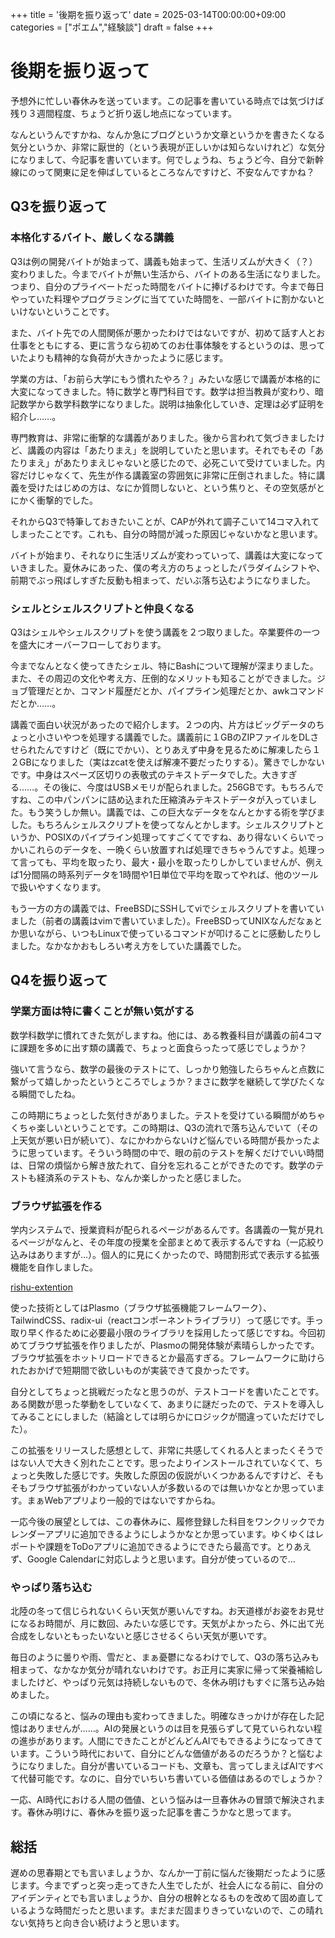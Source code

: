 +++
title = '後期を振り返って'
date = 2025-03-14T00:00:00+09:00
categories = ["ポエム","経験談"]
draft = false
+++
# 後期を振り返って

予想外に忙しい春休みを送っています。この記事を書いている時点では気づけば残り３週間程度、ちょうど折り返し地点になっています。

なんというんですかね、なんか急にブログというか文章というかを書きたくなる気分というか、非常に厭世的（という表現が正しいかは知らないけれど）な気分になりまして、今記事を書いています。何でしょうね、ちょうど今、自分で新幹線にのって関東に足を伸ばしているところなんですけど、不安なんですかね？

## Q3を振り返って

### 本格化するバイト、厳しくなる講義

Q3は例の開発バイトが始まって、講義も始まって、生活リズムが大きく（？）変わりました。今までバイトが無い生活から、バイトのある生活になりました。つまり、自分のプライベートだった時間をバイトに捧げるわけです。今まで毎日やっていた料理やプログラミングに当てていた時間を、一部バイトに割かないといけないということです。

また、バイト先での人間関係が悪かったわけではないですが、初めて話す人とお仕事をともにする、更に言うなら初めてのお仕事体験をするというのは、思っていたよりも精神的な負荷が大きかったように感じます。

学業の方は、「お前ら大学にもう慣れたやろ？」みたいな感じで講義が本格的に大変になってきました。特に数学と専門科目です。数学は担当教員が変わり、暗記数学から数学科数学になりました。説明は抽象化していき、定理は必ず証明を紹介し……。

専門教育は、非常に衝撃的な講義がありました。後から言われて気づきましたけど、講義の内容は「あたりまえ」を説明していたと思います。それでもその「あたりまえ」があたりまえじゃないと感じたので、必死こいて受けていました。内容だけじゃなくて、先生が作る講義室の雰囲気に非常に圧倒されました。特に講義を受けたはじめの方は、なにか質問しないと、という焦りと、その空気感がとにかく衝撃的でした。

それからQ3で特筆しておきたいことが、CAPが外れて調子こいて14コマ入れてしまったことです。これも、自分の時間が減った原因じゃないかなと思います。

バイトが始まり、それなりに生活リズムが変わっていって、講義は大変になっていきました。夏休みにあった、僕の考え方のちょっとしたパラダイムシフトや、前期でぶっ飛ばしすぎた反動も相まって、だいぶ落ち込むようになりました。

### シェルとシェルスクリプトと仲良くなる

Q3はシェルやシェルスクリプトを使う講義を２つ取りました。卒業要件の一つを盛大にオーバーフローしております。

今までなんとなく使ってきたシェル、特にBashについて理解が深まりました。また、その周辺の文化や考え方、圧倒的なメリットも知ることができました。ジョブ管理だとか、コマンド履歴だとか、パイプライン処理だとか、awkコマンドだとか……。

講義で面白い状況があったので紹介します。２つの内、片方はビッグデータのちょっと小さいやつを処理する講義でした。講義前に１GBのZIPファイルをDLさせられたんですけど（既にでかい）、とりあえず中身を見るために解凍したら１２GBになりました（実はzcatを使えば解凍不要だったりする）。驚きでしかないです。中身はスペーズ区切りの表敬式のテキストデータでした。大きすぎる……。その後に、今度はUSBメモリが配られました。256GBです。もちろんですね、この中パンパンに詰め込まれた圧縮済みテキストデータが入っていました。もう笑うしか無い。講義では、この巨大なデータをなんとかする術を学びました。もちろんシェルスクリプトを使ってなんとかします。シェルスクリプトというか、POSIXのパイプライン処理ってすごくてですね、あり得ないくらいでっかいこれらのデータを、一晩くらい放置すれば処理できちゃうんですよ。処理って言っても、平均を取ったり、最大・最小を取ったりしかしていませんが、例えば1分間隔の時系列データを1時間や1日単位で平均を取ってやれば、他のツールで扱いやすくなります。

もう一方の方の講義では、FreeBSDにSSHしてviでシェルスクリプトを書いていました（前者の講義はvimで書いていました）。FreeBSDってUNIXなんだなぁとか思いながら、いつもLinuxで使っているコマンドが叩けることに感動したりしました。なかなかおもしろい考え方をしていた講義でした。

## Q4を振り返って

### 学業方面は特に書くことが無い気がする

数学科数学に慣れてきた気がしますね。他には、ある教養科目が講義の前4コマに課題を多めに出す類の講義で、ちょっと面食らったって感じでしょうか？

強いて言うなら、数学の最後のテストにて、しっかり勉強したらちゃんと点数に繋がって嬉しかったというところでしょうか？まさに数学を継続して学びたくなる瞬間でしたね。

この時期にちょっとした気付きがありました。テストを受けている瞬間がめちゃくちゃ楽しいということです。この時期は、Q3の流れで落ち込んでいて（その上天気が悪い日が続いて）、なにかわからないけど悩んでいる時間が長かったように思っています。そういう時間の中で、眼の前のテストを解くだけでいい時間は、日常の煩悩から解き放たれて、自分を忘れることができたのです。数学のテストも経済系のテストも、なんか楽しかったと感じました。

### ブラウザ拡張を作る

学内システムで、授業資料が配られるページがあるんです。各講義の一覧が見れるページがなんと、その年度の授業を全部まとめて表示するんですね（一応絞り込みはありますが…）。個人的に見にくかったので、時間割形式で表示する拡張機能を自作しました。

[rishu-extention](https://github.com/ToYama170402/rishu-extension)

使った技術としてはPlasmo（ブラウザ拡張機能フレームワーク）、TailwindCSS、radix-ui（reactコンポーネントライブラリ）って感じです。手っ取り早く作るために必要最小限のライブラリを採用したって感じですね。今回初めてブラウザ拡張を作りましたが、Plasmoの開発体験が素晴らしかったです。ブラウザ拡張をホットリロードできるとか最高すぎる。フレームワークに助けられたおかげで短期間で欲しいものが実装できて良かったです。

自分としてちょっと挑戦だったなと思うのが、テストコードを書いたことです。ある関数が思った挙動をしていなくて、あまりに謎だったので、テストを導入してみることにしました（結論としては明らかにロジックが間違っていただけでした）。

この拡張をリリースした感想として、非常に共感してくれる人とまったくそうではない人で大きく別れたことです。思ったよりインストールされていなくて、ちょっと失敗した感じです。失敗した原因の仮説がいくつかあるんですけど、そもそもブラウザ拡張がわかっていない人が多数いるのでは無いかなとか思っています。まぁWebアプリより一般的ではないですからね。

一応今後の展望としては、この春休みに、履修登録した科目をワンクリックでカレンダーアプリに追加できるようにしようかなとか思っています。ゆくゆくはレポートや課題をToDoアプリに追加できるようにできたら最高です。とりあえず、Google Calendarに対応しようと思います。自分が使っているので…

### やっぱり落ち込む

北陸の冬って信じられないくらい天気が悪いんですね。お天道様がお姿をお見せになるお時間が、月に数回、みたいな感じです。天気がよかったら、外に出て光合成をしないともったいないと感じさせるくらい天気が悪いです。

毎日のように曇りや雨、雪だと、まぁ憂鬱になるわけでして、Q3の落ち込みも相まって、なかなか気分が晴れないわけです。お正月に実家に帰って栄養補給しましたけど、やっぱり元気は持続しないもので、冬休み明けもすぐに落ち込み始めました。

この頃になると、悩みの理由も変わってきました。明確なきっかけが存在した記憶はありませんが……。AIの発展というのは目を見張らずして見ていられない程の進歩があります。人間にできたことがどんどんAIでもできるようになってきています。こういう時代において、自分にどんな価値があるのだろうか？と悩むようになりました。自分が書いているコードも、文章も、言ってしまえばAIですべて代替可能です。なのに、自分でいちいち書いている価値はあるのでしょうか？

一応、AI時代における人間の価値、という悩みは一旦春休みの冒頭で解決されます。春休み明けに、春休みを振り返った記事を書こうかなと思ってます。

## 総括

遅めの思春期とでも言いましょうか、なんか一丁前に悩んだ後期だったように感じます。今までずっと突っ走ってきた人生でしたが、社会人になる前に、自分のアイデンティとでも言いましょうか、自分の根幹となるものを改めて固め直しているような時間だったと思います。まだまだ固まりきっていないので、この晴れない気持ちと向き合い続けようと思います。
